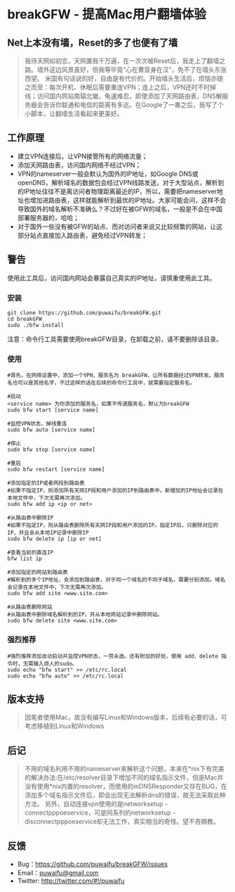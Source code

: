 breakGFW - 提高Mac用户翻墙体验
===


 Net上本没有墙，Reset的多了也便有了墙
---
>我待天网如初恋，天网置我千万遍，在一次次被Reset后，我走上了翻墙之路。墙外这边风景虽好，但我等毕竟“心在曹营身在汉”，免不了在墙头东张西望。
>米国有句话说的好，自由是有代价的。开始墙头生活后，烦恼亦随之而至：每次开机、休眠后需要重连VPN；连上之后，VPN还时不时掉线；访问国内网站南辕北辙，龟速难忍，即使添加了天网路由表，DNS解服务器会告诉你联通和电信的距离有多远。在Google了一番之后，我写了个小脚本，让翻墙生活看起来更美好。


工作原理
---
  - 建立VPN连接后，让VPN接管所有的网络流量；
  - 添加天网路由表，访问国内网络不经过VPN；
  - VPN的nameserver一般会默认为国外的IP地址，如Google DNS或openDNS，解析域名的数据包会经过VPN线路发送，对于大型站点，解析到的IP地址往往不是离访问者物理距离最近的IP，所以，需要把nameserver地址也增加进路由表，这样就能解析到最优的IP地址。大家可能会问，这样不会导致国外的域名解析不准确么？不过好在被GFW的域名，一般是不会在中国部署服务器的，哈哈；
  - 对于国外一些没有被GFW的站点、而对访问者来说又比较频繁的网站，让这部分站点直接加入路由表，避免经过VPN转发；


 警告
---
使用此工具后，访问国内网站会暴露自己真实的IP地址，请慎重使用此工具。


### 安装
    git clone https://github.com/puwaifu/breakGFW.git
    cd breakGFW
    sudo ./bfw install
注意：命令行工具需要使用breakGFW目录，在卸载之前，请不要删除该目录。


### 使用

    #首先，在网络设置中，添加一个VPN，服务名为 breakGFW，让所有数据经过VPN转发。服务名也可以是其他名字，不过这样的话在后续的命令行工具中，就需要指定服务名。

    #启动
    <service name> 为你添加的服务名，如果不传递服务名，默认为breakGFW
    sudo bfw start [service name]

    #监控VPN状态，掉线重连
    sudo bfw auto [service name]

    #停止
    sudo bfw stop [service name]

    #重启
    sudo bfw restart [service name]

    #添加指定的IP或者网段到路由表
    #如果不指定IP，则添加所有天网IP段和用户添加的IP到路由表中。新增加的IP地址会记录在本地文件中，下次无需再次添加。
    sudo bfw add ip <ip or net>

    #从路由表中删除IP
    #如果不指定IP，则从路由表删除所有天网IP段和用户添加的IP。指定IP后，只删除对应的IP，并且会从本地IP记录中删除IP
    sudo bfw delete ip [ip or net]

    #查看当前的直连IP
    bfw list ip

    #添加指定的网站到路由表
    #解析到的多个IP地址，会添加到路由表，对于同一个域名的不同子域名，需要分别添加。域名会记录在本地文件中，下次无需再次添加。
    sudo bfw add site <www.site.com>

    #从路由表删除网站
    #从路由表中删除域名解析到的IP，并从本地网站记录中删除网站。
    sudo bfw delete site <www.site.com>

### 强烈推荐

    #强烈推荐添加自动启动并监控VPN状态，一劳永逸。还有附加的好处，使用 add、delete 指令时，无需输入烦人的sudo。
    sudo echo "bfw start" >> /etc/rc.local
    sudo echo "bfw auto" >> /etc/rc.local


版本支持
---
>因笔者使用Mac，故没有编写Linux和Windows版本，后续有必要的话，可考虑移植到Linux和Windows

后记
---
>不用的域名利用不用的nameserver来解析这个问题，本来在\*nix下有完美的解决办法:在/etc/resolver目录下增加不同的域名指示文件，但是Mac并没有使用\*nix内置的resolver，而使用的mDNSResponder又存在BUG，在添加多个域名指示文件后，即会出现无法解析dns的错误，故无法采取此种方法。
>另外，自动连接vpn使用的是networksetup -connectpppoeservice，可是同系列的networksetup -disconnectpppoeservice却无法工作，真实相当的奇怪。望不吝赐教。

反馈
---
 - Bug：<https://github.com/puwaifu/breakGFW/issues>
 - Email：<puwaifu@gmail.com>
 - Twitter: <http://twitter.com/#!/puwaifu>